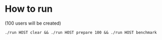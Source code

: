 # How to run

(100 users will be created)

```./run HOST clear && ./run HOST prepare 100 && ./run HOST benchmark```
